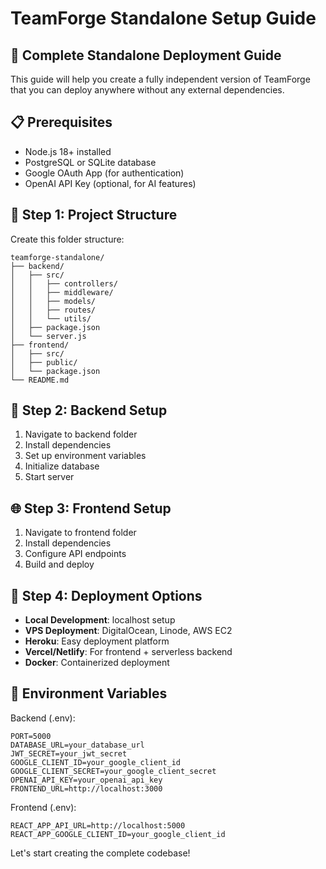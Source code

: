 # TeamForge Standalone Setup Guide

## 🚀 Complete Standalone Deployment Guide

This guide will help you create a fully independent version of TeamForge that you can deploy anywhere without any external dependencies.

## 📋 Prerequisites

- Node.js 18+ installed
- PostgreSQL or SQLite database
- Google OAuth App (for authentication)
- OpenAI API Key (optional, for AI features)

## 🔧 Step 1: Project Structure

Create this folder structure:
```
teamforge-standalone/
├── backend/
│   ├── src/
│   │   ├── controllers/
│   │   ├── middleware/
│   │   ├── models/
│   │   ├── routes/
│   │   └── utils/
│   ├── package.json
│   └── server.js
├── frontend/
│   ├── src/
│   ├── public/
│   └── package.json
└── README.md
```

## 🎯 Step 2: Backend Setup

1. Navigate to backend folder
2. Install dependencies
3. Set up environment variables
4. Initialize database
5. Start server

## 🌐 Step 3: Frontend Setup

1. Navigate to frontend folder
2. Install dependencies
3. Configure API endpoints
4. Build and deploy

## 🚀 Step 4: Deployment Options

- **Local Development**: localhost setup
- **VPS Deployment**: DigitalOcean, Linode, AWS EC2
- **Heroku**: Easy deployment platform
- **Vercel/Netlify**: For frontend + serverless backend
- **Docker**: Containerized deployment

## 📝 Environment Variables

Backend (.env):
```
PORT=5000
DATABASE_URL=your_database_url
JWT_SECRET=your_jwt_secret
GOOGLE_CLIENT_ID=your_google_client_id
GOOGLE_CLIENT_SECRET=your_google_client_secret
OPENAI_API_KEY=your_openai_api_key
FRONTEND_URL=http://localhost:3000
```

Frontend (.env):
```
REACT_APP_API_URL=http://localhost:5000
REACT_APP_GOOGLE_CLIENT_ID=your_google_client_id
```

Let's start creating the complete codebase!
